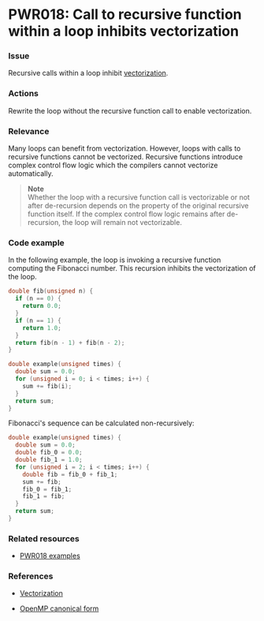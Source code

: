 # PWR018: Call to recursive function within a loop inhibits vectorization

### Issue

Recursive calls within a loop inhibit
[vectorization](../../Glossary/Vectorization.md).

### Actions

Rewrite the loop without the recursive function call to enable vectorization.

### Relevance

Many loops can benefit from vectorization. However, loops with calls to
recursive functions cannot be vectorized. Recursive functions introduce complex
control flow logic which the compilers cannot vectorize automatically.

>**Note**  
>Whether the loop with a recursive function call is vectorizable or not after
>de-recursion depends on the property of the original recursive function itself.
>If the complex control flow logic remains after de-recursion, the loop will
>remain not vectorizable.

### Code example

In the following example, the loop is invoking a recursive function computing
the Fibonacci number. This recursion inhibits the vectorization of the loop.

```c
double fib(unsigned n) {
  if (n == 0) {
    return 0.0;
  }
  if (n == 1) {
    return 1.0;
  }
  return fib(n - 1) + fib(n - 2);
}

double example(unsigned times) {
  double sum = 0.0;
  for (unsigned i = 0; i < times; i++) {
    sum += fib(i);
  }
  return sum;
}
```

Fibonacci's sequence can be calculated non-recursively:

```c
double example(unsigned times) {
  double sum = 0.0;
  double fib_0 = 0.0;
  double fib_1 = 1.0;
  for (unsigned i = 2; i < times; i++) {
    double fib = fib_0 + fib_1;
    sum += fib;
    fib_0 = fib_1;
    fib_1 = fib;
  }
  return sum;
}
```

### Related resources

* [PWR018 examples](../PWR018)

### References

* [Vectorization](../../Glossary/Vectorization.md)

* [OpenMP canonical form](../../Glossary/OpenMP-canonical-form.md)
